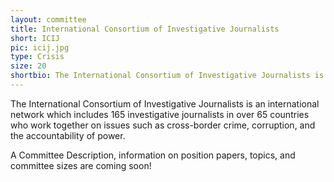 ```yaml
---
layout: committee
title: International Consortium of Investigative Journalists
short: ICIJ
pic: icij.jpg
type: Crisis
size: 20
shortbio: The International Consortium of Investigative Journalists is an international network which includes 165 investigative journalists in over 65 countries who work together on issues such as cross-border crime, corruption, and the accountability of power.
---
```


The International Consortium of Investigative Journalists is an international network which includes 165 investigative journalists in over 65 countries who work together on issues such as cross-border crime, corruption, and the accountability of power.

A Committee Description, information on position papers, topics, and committee sizes are coming soon!
